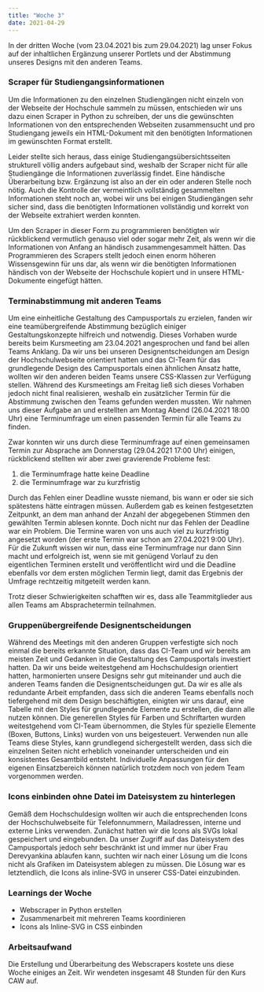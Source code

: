```yaml
---
title: "Woche 3"
date: 2021-04-29
---
```


In der dritten Woche (vom 23.04.2021 bis zum 29.04.2021) lag unser Fokus auf der inhaltlichen Ergänzung unserer Portlets und der Abstimmung unseres Designs mit den anderen Teams.

### Scraper für Studiengangsinformationen
Um die Informationen zu den einzelnen Studiengängen nicht einzeln von der Webseite der Hochschule sammeln zu müssen, entschieden wir uns dazu einen Scraper in Python zu schreiben, der uns die gewünschten Informationen von den entsprechenden Webseiten zusammensucht und pro Studiengang jeweils ein HTML-Dokument mit den benötigten Informationen im gewünschten Format erstellt. 

Leider stellte sich heraus, dass einige Studiengangsübersichtsseiten strukturell völlig anders aufgebaut sind, weshalb der Scraper nicht für alle Studiengänge die Informationen zuverlässig findet. Eine händische Überarbeitung bzw. Ergänzung ist also an der ein oder anderen Stelle noch nötig. Auch die Kontrolle der vermeintlich vollständig gesammelten Informationen steht noch an, wobei wir uns bei einigen Studiengängen sehr sicher sind, dass die benötigten Informationen vollständig und korrekt von der Webseite extrahiert werden konnten.

Um den Scraper in dieser Form zu programmieren benötigten wir rückblickend vermutlich genauso viel oder sogar mehr Zeit, als wenn wir die Informationen von Anfang an händisch zusammengesammelt hätten. Das Programmieren des Scrapers stellt jedoch einen enorm höheren Wissensgewinn für uns dar, als wenn wir die benötigten Informationen händisch von der Webseite der Hochschule kopiert und in unsere HTML-Dokumente eingefügt hätten.  

### Terminabstimmung mit anderen Teams
Um eine einheitliche Gestaltung des Campusportals zu erzielen, fanden wir eine teamübergreifende Abstimmung bezüglich einiger Gestaltungskonzepte hilfreich und notwendig. Dieses Vorhaben wurde bereits beim Kursmeeting am 23.04.2021 angesprochen und fand bei allen Teams Anklang. Da wir uns bei unseren Designentscheidungen am Design der Hochschulwebseite orientiert hatten und das CI-Team für das grundlegende Design des Campusportals einen ähnlichen Ansatz hatte, wollten wir den anderen beiden Teams unsere CSS-Klassen zur Verfügung stellen. Während des Kursmeetings am Freitag ließ sich dieses Vorhaben jedoch nicht final realisieren, weshalb ein zusätzlicher Termin für die Abstimmung zwischen den Teams gefunden werden mussten. Wir nahmen uns dieser Aufgabe an und erstellten am Montag Abend (26.04.2021 18:00 Uhr) eine Terminumfrage um einen passenden Termin für alle Teams zu finden. 

Zwar konnten wir uns durch diese Terminumfrage auf einen gemeinsamen Termin zur Absprache am Donnerstag (29.04.2021 17:00 Uhr) einigen, rückblickend stellten wir aber zwei gravierende Probleme fest: 
1. die Terminumfrage hatte keine Deadline
2. die Terminumfrage war zu kurzfristig

Durch das Fehlen einer Deadline wusste niemand, bis wann er oder sie sich spätestens hätte eintragen müssen. Außerdem gab es keinen festgesetzten Zeitpunkt, an dem man anhand der Anzahl der abgegebenen Stimmen den gewählten Termin ablesen konnte. Doch nicht nur das Fehlen der Deadline war ein Problem. Die Termine waren von uns auch viel zu kurzfristig angesetzt worden (der erste Termin war schon am 27.04.2021 9:00 Uhr). Für die Zukunft wissen wir nun, dass eine Terminumfrage nur dann Sinn macht und erfolgreich ist, wenn sie mit genügend Vorlauf zu den eigentlichen Terminen erstellt und veröffentlicht wird und die Deadline ebenfalls vor dem ersten möglichen Termin liegt, damit das Ergebnis der Umfrage rechtzeitig mitgeteilt werden kann. 

Trotz dieser Schwierigkeiten schafften wir es, dass alle Teammitglieder aus allen Teams am Absprachetermin teilnahmen. 

### Gruppenübergreifende Designentscheidungen
Während des Meetings mit den anderen Gruppen verfestigte sich noch einmal die bereits erkannte Situation, dass das CI-Team und wir bereits am meisten Zeit und Gedanken in die Gestaltung des Campusportals investiert hatten. Da wir uns beide weitestgehend am Hochschuldesign orientiert hatten, harmonierten unsere Designs sehr gut miteinander und auch die anderen Teams fanden die Designentscheidungen gut. Da wir es alle als redundante Arbeit empfanden, dass sich die anderen Teams ebenfalls noch tiefergehend mit dem Design beschäftigten, einigten wir uns darauf, eine Tabelle mit den Styles für grundlegende Elemente zu erstellen, die dann alle nutzen können. Die generellen Styles für Farben und Schriftarten wurden weitestgehend vom CI-Team übernommen, die Styles für spezielle Elemente (Boxen, Buttons, Links) wurden von uns beigesteuert. Verwenden nun alle Teams diese Styles, kann grundlegend sichergestellt werden, dass sich die einzelnen Seiten nicht erheblich voneinander unterscheiden und ein konsistentes Gesamtbild entsteht. Individuelle Anpassungen für den eigenen Einsatzbereich können natürlich trotzdem noch von jedem Team vorgenommen werden. 

### Icons einbinden ohne Datei im Dateisystem zu hinterlegen
Gemäß dem Hochschuldesign wollten wir auch die entsprechenden Icons der Hochschulwebseite für Telefonnummern, Mailadressen, interne und externe Links verwenden. Zunächst hatten wir die Icons als SVGs lokal gespeichert und eingebunden. Da unser Zugriff auf das Dateisystem des Campusportals jedoch sehr beschränkt ist und immer nur über Frau Derevyankina ablaufen kann, suchten wir nach einer Lösung um die Icons nicht als Grafiken im Dateisystem ablegen zu müssen. Die Lösung war es letztendlich, die Icons als inline-SVG in unserer CSS-Datei einzubinden. 

### Learnings der Woche
- Webscraper in Python erstellen
- Zusammenarbeit mit mehreren Teams koordinieren
- Icons als Inline-SVG in CSS einbinden

### Arbeitsaufwand
Die Erstellung und Überarbeitung des Webscrapers kostete uns diese Woche einiges an Zeit. Wir wendeten insgesamt 48 Stunden für den Kurs CAW auf. 
